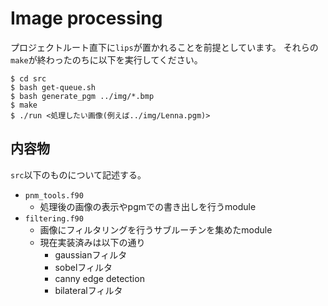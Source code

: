 # Image processing

プロジェクトルート直下に`lips`が置かれることを前提としています。
それらの`make`が終わったのちに以下を実行してください。

```
$ cd src
$ bash get-queue.sh
$ bash generate_pgm ../img/*.bmp
$ make 
$ ./run <処理したい画像(例えば../img/Lenna.pgm)> 
```


## 内容物

`src`以下のものについて記述する。

* `pnm_tools.f90`
    * 処理後の画像の表示やpgmでの書き出しを行うmodule
* `filtering.f90`
    * 画像にフィルタリングを行うサブルーチンを集めたmodule
    * 現在実装済みは以下の通り
        * gaussianフィルタ
        * sobelフィルタ
        * canny edge detection
        * bilateralフィルタ
